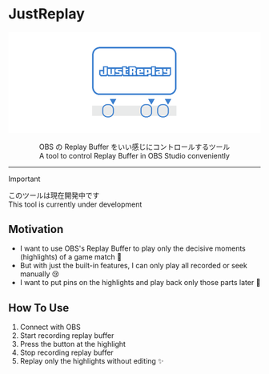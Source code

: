 # JustReplay

![](thumbnail.png)

<p align="center">
OBS の Replay Buffer をいい感じにコントロールするツール <br />
A tool to control Replay Buffer in OBS Studio conveniently
</p>

---

> [!IMPORTANT]
> このツールは現在開発中です  
> This tool is currently under development

## Motivation

- I want to use OBS's Replay Buffer to play only the decisive moments (highlights) of a game match :punch:
- But with just the built-in features, I can only play all recorded or seek manually :cry:
- I want to put pins on the highlights and play back only those parts later :pleading_face:

## How To Use

1. Connect with OBS
1. Start recording replay buffer
1. Press the button at the highlight
1. Stop recording replay buffer
1. Replay only the highlights without editing :sparkles:


